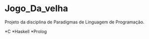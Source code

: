 # Jogo_Da_velha

Projeto da disciplina de Paradigmas de Linguagem de Programação.

*C
*Haskell
*Prolog
